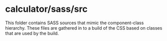 # calculator/sass/src

This folder contains SASS sources that mimic the component-class hierarchy. These files
are gathered in to a build of the CSS based on classes that are used by the build.
